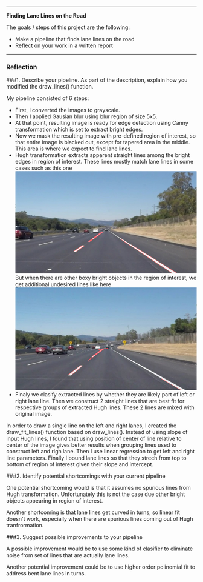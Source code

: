 
---

**Finding Lane Lines on the Road**

The goals / steps of this project are the following:
* Make a pipeline that finds lane lines on the road
* Reflect on your work in a written report


[//]: # (Image References)

[image1]: ./test_images_output/solidWhiteRight.jpg "Good case"
[image2]: ./test_images_output/solidWhiteCurve.jpg "Bad case"

---

### Reflection

###1. Describe your pipeline. As part of the description, explain how you modified the draw_lines() function.

My pipeline consisted of 6 steps: 
* First, I converted the images to grayscale. 
* Then I applied Gausian blur using blur region of size 5x5. 
* At that point, resulting image is ready for edge detection using Canny transformation which is set to extract bright edges. 
* Now we mask the resulting image with pre-defined region of interest, so that entire image is blacked out, except for tapered area in the middle. This area is where we expect to find lane lines.
* Hugh transformation extracts apparent straight lines among the bright edges in region of interest. These lines mostly match lane lines in some cases such as this one
![alt text][image1]
But when there are other boxy bright objects in the region of interest, we get additional undesired lines like here
![alt text][image2]
* Finaly we clasify extracted lines by whether they are likely part of left or right lane line. Then we construct 2 straight lines that are best fit for respective groups of extracted Hugh lines. These 2 lines are mixed with original image.

In order to draw a single line on the left and right lanes, I created the draw_fit_lines() function based on draw_lines(). Instead of using slope of input Hugh lines, I found that using position of center of line relative to center of the image gives better results when grouping lines used to construct left and righ lane. Then I use linear regression to get left and right line parameters. Finally I bound lane lines so that they strech from top to bottom of region of interest given their slope and intercept.




###2. Identify potential shortcomings with your current pipeline


One potential shortcoming would is that it assumes no spurious lines from Hugh transformation. Unfortunately this is not the case due other bright objects appearing in region of interest. 

Another shortcoming is that lane lines get curved in turns, so linear fit doesn't work, especially when there are spurious lines coming out of Hugh tranfrormation. 


###3. Suggest possible improvements to your pipeline

A possible improvement would be to use some kind of clasifier to eliminate noise from set of lines that are actually lane lines.

Another potential improvement could be to use higher order polinomial fit to address bent lane lines in turns.

